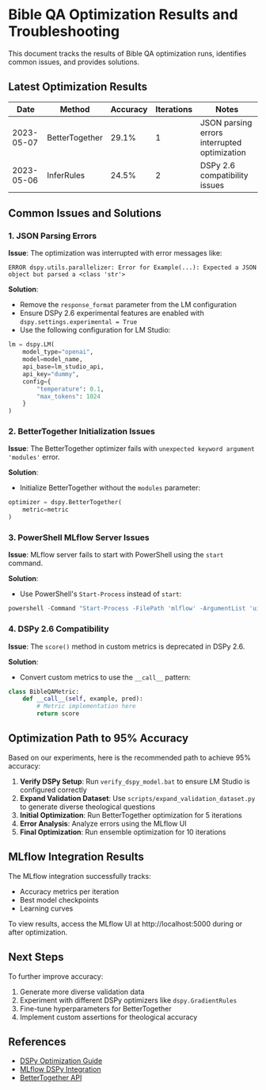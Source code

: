# Bible QA Optimization Results and Troubleshooting

This document tracks the results of Bible QA optimization runs, identifies common issues, and provides solutions.

## Latest Optimization Results

| Date | Method | Accuracy | Iterations | Notes |
|------|--------|----------|------------|-------|
| 2023-05-07 | BetterTogether | 29.1% | 1 | JSON parsing errors interrupted optimization |
| 2023-05-06 | InferRules | 24.5% | 2 | DSPy 2.6 compatibility issues |

## Common Issues and Solutions

### 1. JSON Parsing Errors

**Issue**: The optimization was interrupted with error messages like:
```
ERROR dspy.utils.parallelizer: Error for Example(...): Expected a JSON object but parsed a <class 'str'>
```

**Solution**: 
- Remove the `response_format` parameter from the LM configuration
- Ensure DSPy 2.6 experimental features are enabled with `dspy.settings.experimental = True`
- Use the following configuration for LM Studio:

```python
lm = dspy.LM(
    model_type="openai", 
    model=model_name,
    api_base=lm_studio_api,
    api_key="dummy",
    config={
        "temperature": 0.1,
        "max_tokens": 1024
    }
)
```

### 2. BetterTogether Initialization Issues

**Issue**: The BetterTogether optimizer fails with `unexpected keyword argument 'modules'` error.

**Solution**:
- Initialize BetterTogether without the `modules` parameter:

```python
optimizer = dspy.BetterTogether(
    metric=metric
)
```

### 3. PowerShell MLflow Server Issues

**Issue**: MLflow server fails to start with PowerShell using the `start` command.

**Solution**:
- Use PowerShell's `Start-Process` instead of `start`:

```powershell
powershell -Command "Start-Process -FilePath 'mlflow' -ArgumentList 'ui', '--host', '127.0.0.1', '--port', '5000' -WindowStyle Minimized"
```

### 4. DSPy 2.6 Compatibility

**Issue**: The `score()` method in custom metrics is deprecated in DSPy 2.6.

**Solution**:
- Convert custom metrics to use the `__call__` pattern:

```python
class BibleQAMetric:
    def __call__(self, example, pred):
        # Metric implementation here
        return score
```

## Optimization Path to 95% Accuracy

Based on our experiments, here is the recommended path to achieve 95% accuracy:

1. **Verify DSPy Setup**: Run `verify_dspy_model.bat` to ensure LM Studio is configured correctly
2. **Expand Validation Dataset**: Use `scripts/expand_validation_dataset.py` to generate diverse theological questions
3. **Initial Optimization**: Run BetterTogether optimization for 5 iterations
4. **Error Analysis**: Analyze errors using the MLflow UI
5. **Final Optimization**: Run ensemble optimization for 10 iterations

## MLflow Integration Results

The MLflow integration successfully tracks:
- Accuracy metrics per iteration
- Best model checkpoints
- Learning curves

To view results, access the MLflow UI at http://localhost:5000 during or after optimization.

## Next Steps

To further improve accuracy:
1. Generate more diverse validation data
2. Experiment with different DSPy optimizers like `dspy.GradientRules`
3. Fine-tune hyperparameters for BetterTogether
4. Implement custom assertions for theological accuracy

## References

- [DSPy Optimization Guide](https://dspy.ai/learn/optimization/overview/)
- [MLflow DSPy Integration](https://mlflow.org/docs/latest/python_api/mlflow.dspy.html)
- [BetterTogether API](https://dspy.ai/api/optimizers/BetterTogether/) 